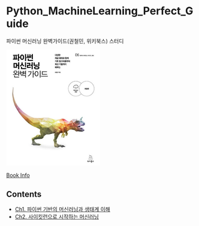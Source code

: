# Python_MachineLearning_Perfect_Guide
파이썬 머신러닝 완벽가이드(권철민, 위키북스) 스터디

<img src="https://github.com/nyongja/Python_MachineLearning_Perfect_Guide/blob/master/book_info.jpg" align="cente" width="250"/>

[Book Info](https://book.naver.com/bookdb/book_detail.nhn?bid=16238302)

## Contents
- [Ch1. 파이썬 기반의 머신러닝과 생태계 이해](https://github.com/nyongja/Python_MachineLearning_Perfect_Guide/tree/master/Chap1)
- [Ch2. 사이킷런으로 시작하는 머신러닝](https://github.com/nyongja/Python_MachineLearning_Perfect_Guide/tree/master/Chap2)
